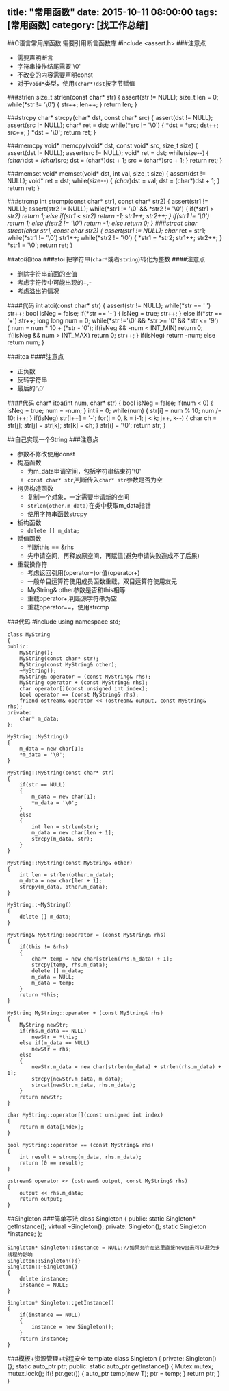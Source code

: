 title: "常用函数"
date: 2015-10-11 08:00:00
tags: [常用函数]
category: [找工作总结]
---

##C语言常用库函数
需要引用断言函数库
	#include <assert.h>
###注意点
- 需要声明断言
- 字符串操作结尾需要'\0'
- 不改变的内容需要声明const
- 对于`void*`类型，使用`(char*)dst`按字节赋值


###strlen
	size_t strlen(const char* str)
	{
		assert(str != NULL);
		size_t len = 0;
		while(*str != '\0')
		{
			str++;
			len++;
		}
		return len;
	}

###strcpy
	char* strcpy(char* dst, const char* src)
	{
		assert(dst != NULL);
		assert(src != NULL);
		char* ret = dst;
		while(*src != '\0')
		{
			*dst = *src;
			dst++;
			src++;
		}
		*dst = '\0';
		return ret;
	}

###memcpy
	void* memcpy(void* dst, const void* src, size_t size)
	{
		assert(dst != NULL);
		assert(src != NULL);
		void* ret = dst;
		while(size--)
		{
			*(char*)dst = *(char*)src;
			dst = (char*)dst + 1;
			src = (char*)src + 1;
		}
		return ret;
	}

###memset
	void* memset(void* dst, int val, size_t size)
	{
		assert(dst != NULL);
		void* ret = dst;
		while(size--)
		{
			*(char*)dst = val;
			dst = (char*)dst + 1;
		}
		return ret;
	}

###strcmp
	int strcmp(const char* str1, const char* str2)
	{
		assert(str1 != NULL);
		assert(str2 != NULL);
		while(*str1 != '\0' && *str2 != '\0')
		{
			if(*str1 > *str2)
				return 1;
			else if(*str1 < str2)
				return -1;
			str1++;
			str2++;
		}
		if(*str1 != '\0')
			return 1;
		else if(*str2 != '\0')
			return -1;
		else
			return 0;
	}
###strcat
	char* strcat(char* str1, const char* str2)
	{
		assert(str1 != NULL);
		char* ret = str1;
		while(*str1 != '\0')
			str1++;
		while(*str2 != '\0')
		{
			*str1 = *str2;
			str1++;
			str2++;
		}
		*str1 = '\0';
		return ret;
	}

##atoi和itoa
###atoi
把字符串(`char*`或者`string`)转化为整数
####注意点
- 删除字符串前面的空值
- 考虑字符传中可能出现的+,-
- 考虑溢出的情况

####代码
	int atoi(const char* str)
	{
		assert(str != NULL);
		while(*str == ' ')
			str++;
		bool isNeg = false;
		if(*str == '-')
		{
			isNeg = true;
			str++;
		}
		else if(*str == '+')
			str++;
		long long num = 0;
		while(*str !='\0' && *str >= '0' && *str <= '9')
		{
			num = num * 10 + (*str - '0');
			if(isNeg && -num < INT_MIN)
				return 0;
			if(!isNeg && num > INT_MAX)
				return 0;
			str++;
		}
		if(isNeg)
			return -num;
		else
			return num;
	}

###itoa
####注意点
- 正负数
- 反转字符串
- 最后的'\0'

####代码
	char* itoa(int num, char* str)
	{
		bool isNeg = false;
		if(num < 0)
		{
			isNeg = true;
			num = -num;
		}
		int i = 0;
		while(num)
		{
			str[i] = num % 10;
			num /= 10;
			i++;
		}
		if(isNeg)
			str[i++] = '-';
		for(j = 0, k = i-1; j < k; j++, k--)
		{
			char ch = str[j];
			str[j] = str[k];
			str[k] = ch;
		}
		str[i] = '\0';
		return str;
	}

##自己实现一个String
###注意点
- 参数不修改使用const
- 构造函数
	- 为m_data申请空间，包括字符串结束符'\0'
	- `const char* str`,判断传入`char* str`参数是否为空
- 拷贝构造函数
	- 复制一个对象，一定需要申请新的空间
	- `strlen(other.m_data)`在类中获取m_data指针
	- 使用字符串函数strcpy
- 析构函数
	- `delete [] m_data;`
- 赋值函数
	- 判断this == &rhs
	- 先申请空间，再释放原空间，再赋值(避免申请失败造成不了后果)
- 重载操作符
	- 考虑返回引用(operator=)or值(operator+)
	- 一般单目运算符使用成员函数重载，双目运算符使用友元
	- MyString& other参数是否和this相等
	- 重载operator+,判断源字符串为空
	- 重载operator==，使用strcmp

###代码
	#include <iostream>
	using namespace std;

	class MyString
	{
	public:
		MyString();
		MyString(const char* str);
		MyString(const MyString& other);
		~MyString();
		MyString& operator = (const MyString& rhs);
		MyString operator + (const MyString& rhs);
		char operator[](const unsigned int index);
		bool operator == (const MyString& rhs);
		friend ostream& operator << (ostream& output, const MyString& rhs);
	private:
		char* m_data;
	};
	
	MyString::MyString()
	{
		m_data = new char[1];
		*m_data = '\0';
	}
	
	MyString::MyString(const char* str)
	{
		if(str == NULL)
		{
			m_data = new char[1];
			*m_data = '\0';
		}
		else
		{
			int len = strlen(str);
			m_data = new char[len + 1];
			strcpy(m_data, str);
		}
	}
	
	MyString::MyString(const MyString& other)
	{
		int len = strlen(other.m_data);
		m_data = new char[len + 1];
		strcpy(m_data, other.m_data);
	}
	
	MyString::~MyString()
	{
		delete [] m_data;
	}
	
	MyString& MyString::operator = (const MyString& rhs)
	{
		if(this != &rhs)
		{
			char* temp = new char[strlen(rhs.m_data) + 1];
			strcpy(temp, rhs.m_data);
			delete [] m_data;
			m_data = NULL;
			m_data = temp;
		}
		return *this;
	}
	
	MyString MyString::operator + (const MyString& rhs)
	{
		MyString newStr;
		if(rhs.m_data == NULL)
			newStr = *this;
		else if(m_data == NULL)
			newStr = rhs;
		else
		{
			newStr.m_data = new char[strlen(m_data) + strlen(rhs.m_data) + 1];
			strcpy(newStr.m_data, m_data);
			strcat(newStr.m_data, rhs.m_data);
		}
		return newStr;
	}
	
	char MyString::operator[](const unsigned int index)
	{
		return m_data[index];
	}
	
	bool MyString::operator == (const MyString& rhs)
	{
		int result = strcmp(m_data, rhs.m_data);
		return (0 == result);
	}
	
	ostream& operator << (ostream& output, const MyString& rhs)
	{
		output << rhs.m_data;
		return output;
	}


##Singleton
###简单写法
	class Singleton
	{
	public:
		static Singleton* getInstance();
		virtual ~Singleton();
	private:
		Singleton();
		static Singleton *instance;
	};
	
	Singleton* Singleton::instance = NULL;//如果允许在这里直接new出来可以避免多线程的影响
	Singleton::Singleton(){}
	Singleton::~Singleton()
	{
		delete instance;
		instance = NULL;
	}
	
	Singleton* Singleton::getInstance()
	{
		if(instance == NULL)
		{
			instance = new Singleton();
		}
		return instance;
	}

###模板+资源管理+线程安全
	template<typename T>
	class Singleton
	{
	private:
		Singleton(){};
		static auto_ptr<T> ptr;
	public:
		static auto_ptr<T> getInstance()
		{
			Mutex mutex;
			mutex.lock();
			if(! ptr.get())
			{
				auto_ptr<T> temp(new T);
				ptr = temp;
			}
			return ptr;
		}
	}

